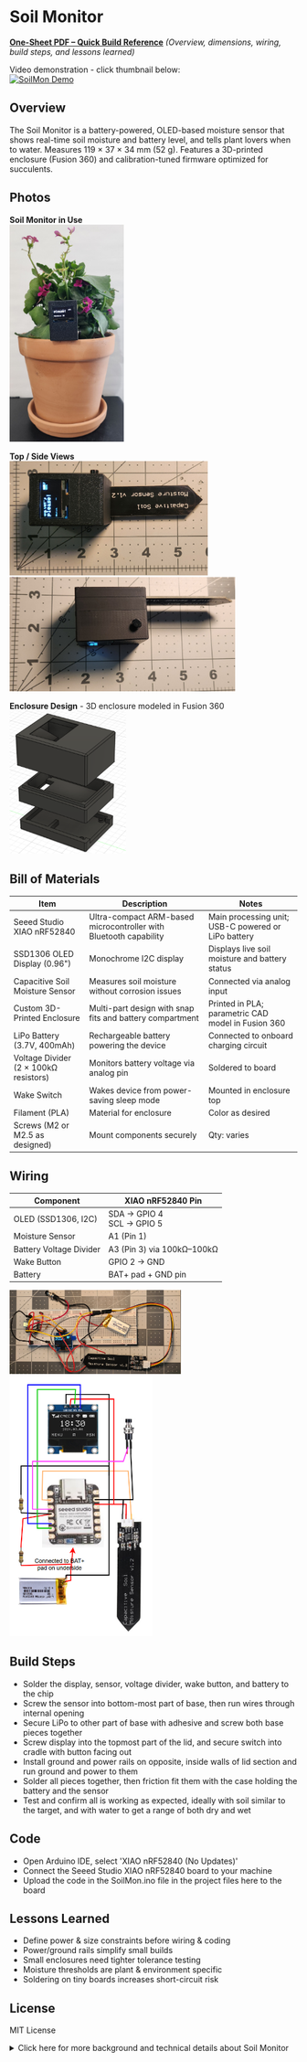 # Soil Monitor

**[One-Sheet PDF – Quick Build Reference](https://raw.githubusercontent.com/ChandlerEx/Projects/main/SoilMonitor/docs/SoilMon_One_Sheet.pdf)** 
*(Overview, dimensions, wiring, build steps, and lessons learned)*

Video demonstration - click thumbnail below: <br>
[![SoilMon Demo](https://img.youtube.com/vi/HjDUlzzIptQ/0.jpg)](https://www.youtube.com/watch?v=HjDUlzzIptQ)

## Overview
The Soil Monitor is a battery-powered, OLED-based moisture sensor that shows real-time soil moisture and battery level, and tells plant lovers when 
to water. Measures 119 × 37 × 34 mm (52 g). Features a 3D-printed enclosure (Fusion 360) and calibration-tuned firmware optimized for succulents.

## Photos
**Soil Monitor in Use**<br>
<img src="https://github.com/ChandlerEx/Projects/blob/825f767845b1f51373b4fc3cadaaf89885add228/SoilMonitor/SoilMonInUse.jpg" alt="Soil Monitor At Work" width="200"/>

**Top / Side Views**<br>
<img src="https://github.com/ChandlerEx/Projects/blob/501849a08d16480545f08d7e6b22d4a53f451889/SoilMonitor/SoilMonTopView.jpg" alt="Top View" height="200"/>
<img src="https://github.com/ChandlerEx/Projects/blob/501849a08d16480545f08d7e6b22d4a53f451889/SoilMonitor/SoilMonSideView.jpg" alt="Side View" height="200"/><br>

**Enclosure Design** - 3D enclosure modeled in Fusion 360<br>
<img src="https://github.com/ChandlerEx/Projects/blob/bcb127a4829ba9cdfdf5ffaa3a58e7541c53ba84/SoilMonitor/SoilMonEnc.png" alt="Enclosure Design" height="250"/>

## Bill of Materials
| Item | Description | Notes |
|------|-------------|-------|
| Seeed Studio XIAO nRF52840 | Ultra-compact ARM-based microcontroller with Bluetooth capability | Main processing unit; USB-C powered or LiPo battery |
| SSD1306 OLED Display (0.96") | Monochrome I2C display | Displays live soil moisture and battery status |
| Capacitive Soil Moisture Sensor | Measures soil moisture without corrosion issues | Connected via analog input |
| Custom 3D-Printed Enclosure | Multi-part design with snap fits and battery compartment | Printed in PLA; parametric CAD model in Fusion 360 |
| LiPo Battery (3.7V, 400mAh) | Rechargeable battery powering the device | Connected to onboard charging circuit |
| Voltage Divider (2 × 100kΩ resistors) | Monitors battery voltage via analog pin | Soldered to board |
| Wake Switch | Wakes device from power-saving sleep mode | Mounted in enclosure top |
| Filament (PLA) | Material for enclosure | Color as desired |
| Screws (M2 or M2.5 as designed) | Mount components securely | Qty: varies |

## Wiring

| Component                  | XIAO nRF52840 Pin          |
|---------------------------|-------------------|
| OLED (SSD1306, I2C)       | SDA → GPIO 4<br>SCL → GPIO 5 |
| Moisture Sensor           | A1 (Pin 1)        |
| Battery Voltage Divider   | A3 (Pin 3) via 100kΩ–100kΩ |
| Wake Button               | GPIO 2 → GND      |
| Battery                   | BAT+ pad + GND pin|

<img src="https://github.com/ChandlerEx/Projects/blob/9a11e649d50762af672b37ba1d7330335580c16b/SoilMonitor/SoilMonBreadboard.jpg" alt="Soil Monitor Breadboard" width="300"/>
<img src="https://github.com/ChandlerEx/Projects/blob/891a760c9f960f25a479301b3d8ec1b8d20b8800/SoilMonitor/SoilMonWiring.png" alt="Wiring Diagram" width="250"/>

## Build Steps
- Solder the display, sensor, voltage divider, wake button, and battery to the chip
- Screw the sensor into bottom-most part of base, then run wires through internal opening
- Secure LiPo to other part of base with adhesive and screw both base pieces together
- Screw display into the topmost part of the lid, and secure switch into cradle with button facing out
- Install ground and power rails on opposite, inside walls of lid section and run ground and power to them
- Solder all pieces together, then friction fit them with the case holding the battery and the sensor
- Test and confirm all is working as expected, ideally with soil similar to the target, and with water to get a range of both dry and wet

## Code
- Open Arduino IDE, select 'XIAO nRF52840 (No Updates)'
- Connect the Seeed Studio XIAO nRF52840 board to your machine
- Upload the code in the SoilMon.ino file in the project files here to the board
  
## Lessons Learned
- Define power & size constraints before wiring & coding
- Power/ground rails simplify small builds
- Small enclosures need tighter tolerance testing
- Moisture thresholds are plant & environment specific
- Soldering on tiny boards increases short-circuit risk

## License
MIT License

<details> <summary>Click here for more background and technical details about Soil Monitor</summary>

# More Details

## Background
My wife got a succulent as a gift, but she was worried about overwatering it - a common way to kill a succulent! So, to help, I decided to build a 
soil monitor and configure it specifically for succulents. 
<br>The result is a battery-powered soil moisture monitor with a clear OLED display and ultra-low power sleep mode. 
Designed to be compact and dead simple for plant lovers who just want to know when to water.
<br>This project demonstrates:
- sensor calibration & analog input
- power management
- embedded UI design
- PCB-free low-power prototyping

## Project Goal
A compact, effective monitor for soil moisture coded in Arduino-style C++ with:
- A simple, low power display that shows
  - Moisture percentage
  - What to do with that info (Showing 'OK' or 'Needs water' depending on moisture)
  - A battery icon that conveys visually how much power remains
  - A percentage display conveying how much power remains
- A 3.7 V LiPo (charged via USB-C) for wireless power
- A sleep mode that saves battery after inactivity and powers down much of the internals
- A wake button to rapidly get the monitor ready for work
- Accurate soil readings via capacitive sensor
- A tiny SoC to run the show (the Seeed Studio XIAO nRF52840 which is ~18mm X 21mm)
- Recharge capability (built into the nRF52840)



## Calibration
Moisture readings are calibrated between:
- *Dry:* `2665`
- *Wet:* `1155`
  
Mapped to 0–100% for display

## Enclosure
- Designed in Fusion 360 
- Custom 3D-printed shell with two bottom pieces that screw together and friction fit into the top piece
- Ground and power rails for easier soldering
- Holes with precise tolerances for display and wake button
<img src="https://github.com/ChandlerEx/Projects/blob/edbfac9c0c20d4b20371947c66a9b49363ebae98/SoilMonitor/SoilMonEnc.png" alt="Enclosure" width="250"/>

## Hardware
- XIAO nRF52840 SoC
- Liter 3.7V 400mAh 502035 LiPo Battery
- Stemedu Capacitive Analog Soil Moisture Sensor
- AITRIP 0.96 Inch OLED Display Module 12864
- Gebildet 7mm Black Prewired Mini Momentary Push Button,SPST
- Voltage Divider (2× 100kΩ - to scale battery voltage to safe ADC range)

## Firmware Logic Flow
- Startup
  - Initializes I2C display, ADCs, and button input
  - Loads sleep/reset logic
  - Reads initial moisture and battery values
- Active Mode (awake)
  - Refreshes OLED every 5 seconds
  - Displays current moisture %, status message, battery level
  - After 45 seconds of inactivity, powers down OLED and enters manual sleep
- Sleep Mode
  - Display powers down (SSD1306_DISPLAYOFF)
  - Device idles until wake button is pressed
- Wake Trigger
  - GPIO2 is pulled LOW via button → NVIC_SystemReset() executes
  - Full reboot ensures display and sensors reinitialize cleanly


## Files
- SoilMon.ino -- Full Arduino sketch
- SoilMon.f3d -- Fusion 360 source
- SoilMon.stl -- STL file for printing
- SoilMonDemo.mp4 -- Video of demo

## Potential Future Features
- Captive portal for viewing moisture status over Wi-Fi
- Cloud logging & last-watered tracking
- User-set calibration menu
- Deeper sleep modes for even longer battery life
- Rubber gasket for sensor protection
</details>
